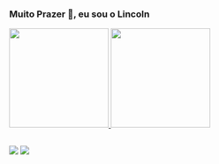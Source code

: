 ### Muito Prazer 👋, eu sou o Lincoln

 <div>
  <a href = "https://github.com/Lincoln-Oliveira">
  <img height="180em" src="https://github-readme-stats.vercel.app/api/pin/?username=Lincoln-Oliveira&repo=github-readme-stats"/>
  <img height="180em" src="https://github-readme-stats.vercel.app/api/top-langs/?username=Lincoln-Oliveira"/>
</div>
 
  ##

  <div> 
 
 
 	

  <a href = "mailto:contatorafaballerini@gmail.com"><img src="https://img.shields.io/badge/-Gmail-%23333?style=for-the-badge&logo=gmail&logoColor=white" target="_blank"></a>
 <a href="https://www.linkedin.com/in/lincoln-gonçalves/" target="_blank"><img src="https://img.shields.io/badge/-LinkedIn-%230077B5?style=for-the-badge&logo=linkedin&logoColor=white" target="_blank"></a> 
 
</div>

